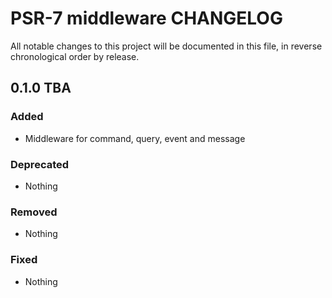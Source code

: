 # PSR-7 middleware CHANGELOG

All notable changes to this project will be documented in this file, in reverse chronological order by release.

## 0.1.0 TBA

### Added

* Middleware for command, query, event and message

### Deprecated

* Nothing

### Removed

* Nothing

### Fixed

* Nothing
